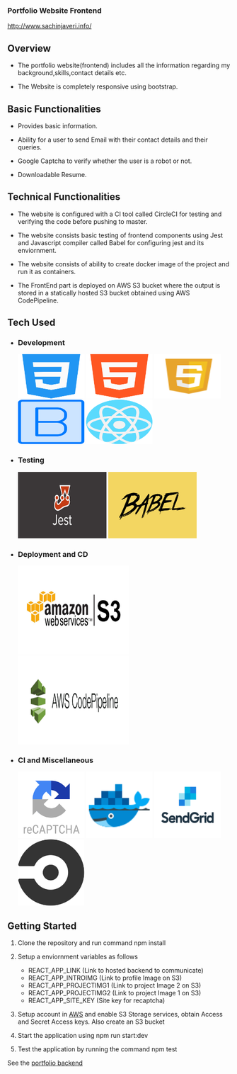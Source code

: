 ### Portfolio Website Frontend

http://www.sachinjaveri.info/

## Overview

- The portfolio website(frontend) includes all the information regarding my background,skills,contact details etc.

- The Website is completely responsive using bootstrap.

## Basic Functionalities

- Provides basic information.

- Ability for a user to send Email with their contact details and their queries.

- Google Captcha to verify whether the user is a robot or not.

- Downloadable Resume.

## Technical Functionalities

- The website is configured with a CI tool called CircleCI for testing and verifying the code before pushing to master.

- The website consists basic testing of frontend components using Jest and Javascript compiler called Babel for configuring jest and its enviornment.

- The website consists of ability to create docker image of the project and run it as containers.

- The FrontEnd part is deployed on AWS S3 bucket where the output is stored in a statically hosted S3 bucket obtained using AWS CodePipeline.

## Tech Used

- ### Development

   <img src="https://github.com/Sachin796/portfolio_frontend/blob/master/public/images/css.svg" width="150" height="100">
   <img src="https://github.com/Sachin796/portfolio_frontend/blob/master/public/images/html-5.svg" width="150" height="100">
   <img src="https://github.com/Sachin796/portfolio_frontend/blob/master/public/images/java-script.svg" width="150" height="100">
   <img src="https://github.com/Sachin796/portfolio_frontend/blob/master/public/images/bootstrap.svg" width="150" height="100">
   <img src="https://github.com/Sachin796/portfolio_frontend/blob/master/public/images/react.svg" width="150" height="100">

- ### Testing

   <img src="https://github.com/Sachin796/portfolio_frontend/blob/master/public/images/jest.png" width="200" height="150">
   <img src="https://github.com/Sachin796/portfolio_frontend/blob/master/public/images/babel.png" width="200" height="150">

- ### Deployment and CD

   <img src="https://github.com/Sachin796/portfolio_frontend/blob/master/public/images/s3.jpg" width="250" height="200">
   <img src="https://github.com/Sachin796/portfolio_frontend/blob/master/public/images/codepipeline.png" width="250" height="200">

- ### CI and Miscellaneous

   <img src="https://github.com/Sachin796/portfolio_frontend/blob/master/public/images/recaptcha.png" width="150" height="150">
   <img src="https://github.com/Sachin796/portfolio_frontend/blob/master/public/images/docker.svg" width="150" height="150">
   <img src="https://github.com/Sachin796/portfolio_frontend/blob/master/public/images/sendgrid.png" width="150" height="150">
   <img src="https://github.com/Sachin796/portfolio_frontend/blob/master/public/images/circleci.svg" width="150" height="150">

## Getting Started

1. Clone the repository and run command npm install

2. Setup a enviornment variables as follows

   - REACT_APP_LINK (Link to hosted backend to communicate)
   - REACT_APP_INTROIMG (Link to profile Image on S3)
   - REACT_APP_PROJECTIMG1 (Link to project Image 2 on S3)
   - REACT_APP_PROJECTIMG2 (Link to project Image 1 on S3)
   - REACT_APP_SITE_KEY (Site key for recaptcha)

3. Setup account in [AWS](https://aws.amazon.com/s3/) and enable S3 Storage services, obtain Access and Secret Access keys. Also create an S3 bucket

4. Start the application using npm run start:dev

5. Test the application by running the command npm test

See the [portfolio backend](https://github.com/Sachin796/portfolio_backend)
